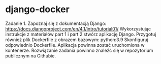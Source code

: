# django-docker

Zadanie 1.
Zapoznaj się z dokumentacją Django: https://docs.djangoproject.com/en/4.1/intro/tutorial01/
Wykorzystując instrukcje z materiałów part 1 i part 2 stwórz aplikację Django. Przygotuj również plik
Dockerfile z obrazem bazowym:
python:3.9
Skonfiguruj odpowiednio Dockerfile. Aplikacja powinna zostać uruchomiona w kontenerze.
Rozwiązanie zadania powinno znaleźć się w repozytorium publicznym na Githubie.
